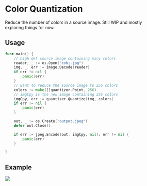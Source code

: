 # Color Quantization
Reduce the number of colors in a source image. Still WIP and mostly exploring things for now.

## Usage
```go
func main() {
	// high def source image containing many colors
	reader, _ := os.Open("cobi.jpg")
	img, _, err := image.Decode(reader)
	if err != nil {
		panic(err)
	}
	// want to reduce the source image to 256 colors
	colors := make([]quantizer.Point, 256)
	// imgCpy is the new image containing 256 colors
	imgCpy, err := quantizer.Quantize(img, colors)
	if err != nil {
		panic(err)
	}

	out, _ := os.Create("output.jpeg")
	defer out.Close()

	if err := jpeg.Encode(out, imgCpy, nil); err != nil {
		panic(err)
	}

}
```

## Example
<img src="https://github.com/alabianca/quantizer/blob/main/examples/basic/cobi.jpg"/>